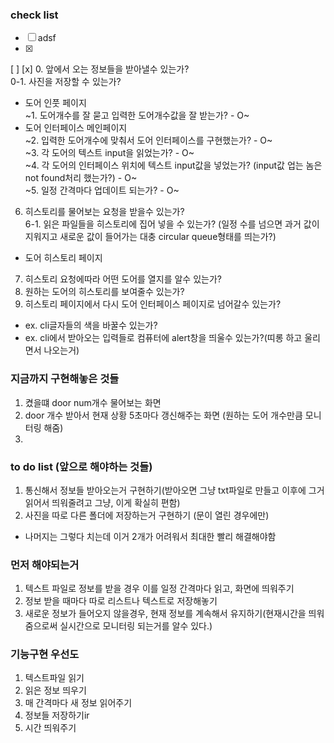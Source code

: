 ### check list
- [ ] adsf
- [x] 
[ ]
[x]
0. 앞에서 오는 정보들을 받아낼수 있는가? <br>
0-1. 사진을 저장할 수 있는가?
- 도어 인풋 페이지<br>
~1. 도어개수를 잘 묻고 입력한 도어개수값을 잘 받는가? - O~
- 도어 인터페이스 메인페이지<br>
~2. 입력한 도어개수에 맞춰서 도어 인터페이스를 구현했는가? - O~<br>
~3. 각 도어의 텍스트 input을 읽었는가? - O~<br>
~4. 각 도어의 인터페이스 위치에 텍스트 input값을 넣었는가? (input값 업는 놈은 not found처리 했는가?) - O~<br>
~5. 일정 간격마다 업데이트 되는가? - O~<br>
6. 히스토리를 물어보는 요청을 받을수 있는가?<br>
6-1. 읽은 파일들을 히스토리에 집어 넣을 수 있는가? (일정 수를 넘으면 과거 값이 지워지고 새로운 값이 들어가는 대충 circular queue형태를 띄는가?)
- 도어 히스토리 페이지
7. 히스토리 요청에따라 어떤 도어를 열지를 알수 있는가?
8. 원하는 도어의 히스토리를 보여줄수 있는가?
9. 히스토리 페이지에서 다시 도어 인터페이스 페이지로 넘어갈수 있는가?

- ex. cli글자들의 색을 바꿀수 있는가?
- ex. cli에서 받아오는 입력들로 컴퓨터에 alert창을 띄울수 있는가?(띠롱 하고 울리면서 나오는거)

### 지금까지 구현해놓은 것들
1. 켰을떄 door num개수 물어보는 화면
2. door 개수 받아서 현재 상황 5초마다 갱신해주는 화면 (원하는 도어 개수만큼 모니터링 해줌)
3. 

### to do list (앞으로 해야하는 것들)
1. 통신해서 정보들 받아오는거 구현하기(받아오면 그냥 txt파일로 만들고 이후에 그거 읽어서 띄워줄려고 그냥, 이게 확실히 편함)
2. 사진을 따로 다른 폴더에 저장하는거 구현하기 (문이 열린 경우에만)
* 나머지는 그렇다 치는데 이거 2개가 어려워서 최대한 빨리 해결해야함


### 먼저 해야되는거
1. 텍스트 파일로 정보를 받을 경우 이를 일정 간격마다 읽고, 화면에 띄워주기 
2. 정보 받을 때마다 따로 리스트나 텍스트로 저장해놓기
3. 새로운 정보가 들어오지 않을경우, 현재 정보를 계속해서 유지하기(현재시간을 띄워줌으로써 실시간으로 모니터링 되는거를 알수 있다.)

### 기능구현 우선도
1. 텍스트파일 읽기
2. 읽은 정보 띄우기
3. 매 간격마다 새 정보 읽어주기
4. 정보들 저장하기ir
5. 시간 띄워주기

